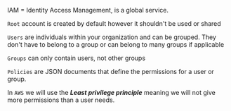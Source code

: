 IAM = Identity Access Management, is a global service.

`Root` account is created by default however it shouldn't be used or shared

`Users` are individuals within your organization and can be grouped. They don't have to belong to a group or can belong to many groups if applicable

`Groups` can only contain users, not other groups

`Policies` are JSON documents that define the permissions for a user or group.

In `AWS` we will use the ***Least privilege principle*** meaning we will not give more permissions than a user needs.

